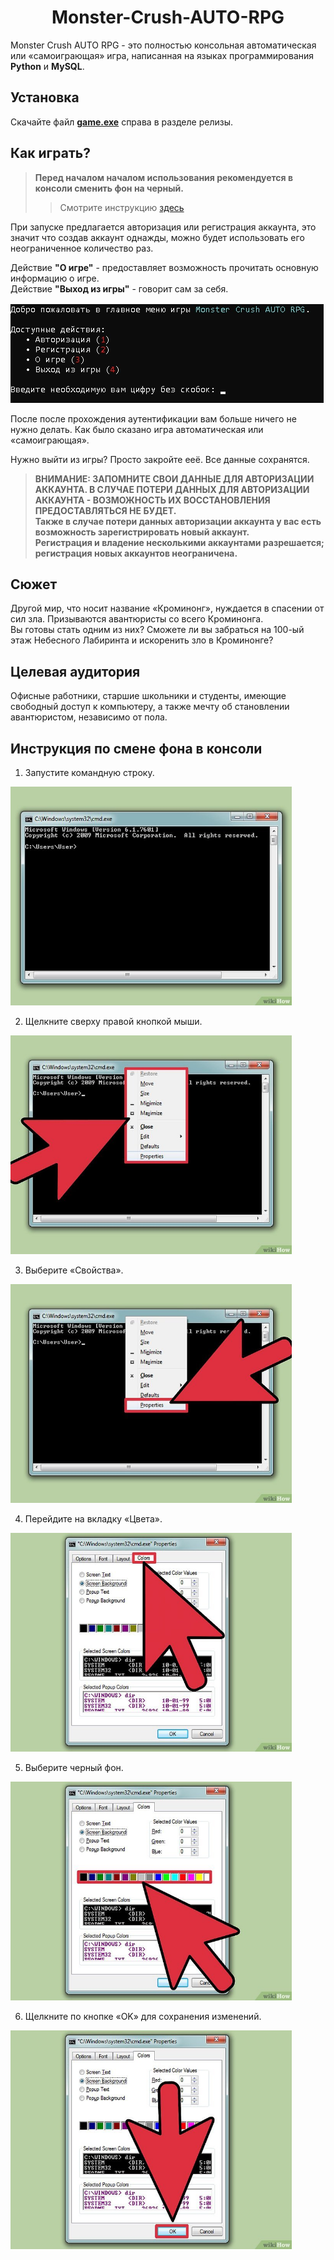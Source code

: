 <h1 align="center">Monster-Crush-AUTO-RPG</h1>

Monster Crush AUTO RPG - это полностью консольная автоматическая или «самоиграющая» игра, написанная на языках программирования **Python** и **MySQL**.

## Установка
Скачайте файл [**game.exe**](https://github.com/MyEasySite/Monster-Crush-AUTO-RPG/releases/tag/v1.0) справа в разделе релизы.

## Как играть?
>**Перед началом началом использования рекомендуется в консоли сменить фон на черный.**
>>Смотрите инструкцию [здесь](#инструкция)

При запуске предлагается авторизация или регистрация аккаунта, это значит что создав аккаунт однажды, можно будет использовать его неограниченное количество раз.

Действие **"О игре"** - предоставляет возможность прочитать основную информацию о игре.
<br>Действие **"Выход из игры"** - говорит сам за себя.

![alt text](screenshots/how_to_play_1.jpg "Скриншот")

После после прохождения аутентификации вам больше ничего не нужно делать. Как было сказано игра автоматическая или «самоиграющая».

Нужно выйти из игры? Просто закройте ееё. Все данные сохранятся.

>**ВНИМАНИЕ: ЗАПОМНИТЕ СВОИ ДАННЫЕ ДЛЯ АВТОРИЗАЦИИ АККАУНТА. В СЛУЧАЕ ПОТЕРИ ДАННЫХ ДЛЯ АВТОРИЗАЦИИ<br> АККАУНТА - ВОЗМОЖНОСТЬ ИХ ВОССТАНОВЛЕНИЯ ПРЕДОСТАВЛЯТЬСЯ НЕ БУДЕТ.
<br>Также в случае потери данных авторизации аккаунта у вас есть возможность зарегистрировать новый аккаунт.
<br>Регистрация и владение несколькими аккаунтами разрешается; регистрация новых аккаунтов неограничена.**

## Сюжет
Другой мир, что носит название «Кроминонг», нуждается в спасении от сил зла. Призываются авантюристы со всего Кроминонга. <br>Вы готовы стать одним из них?
Сможете ли вы забраться на 100-ый этаж Небесного Лабиринта и искоренить зло в Кроминонге?

<a name="Целевая аудитория"></a> 
## Целевая аудитория
Офисные работники, старшие школьники и студенты, имеющие свободный доступ к компьютеру, а также мечту об становлении авантюристом, независимо от пола.

<a name="инструкция"></a> 
## Инструкция по смене фона в консоли
1. Запустите командную строку.

<img src="screenshots/Change-Colours-in-Command_1.jpg" width="450" height="350"/>

2. Щелкните сверху правой кнопкой мыши.

<img src="screenshots/Change-Colours-in-Command_2.jpg" width="450" height="350"/>

3. Выберите «Свойства».

<img src="screenshots/Change-Colours-in-Command_3jpg.jpg" width="450" height="350"/>

4. Перейдите на вкладку «Цвета».

<img src="screenshots/Change-Colours-in-Command_4.jpg" width="450" height="350"/>

5. Выберите черный фон.

<img src="screenshots/Change-Colours-in-Command_5.jpg" width="450" height="350"/>

6. Щелкните по кнопке «OK» для сохранения изменений.

<img src="screenshots/Change-Colours-in-Command_6.jpg" width="450" height="350"/>
